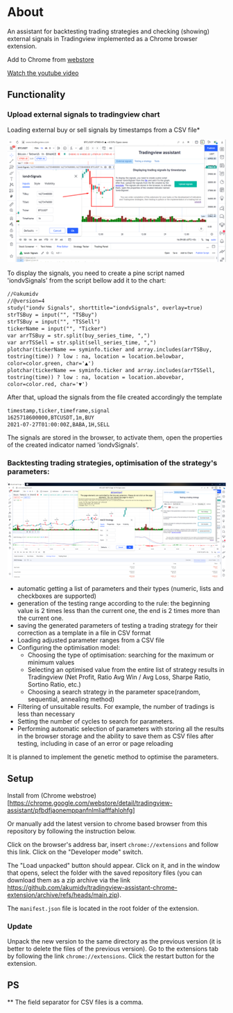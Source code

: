 # About
An assistant for backtesting trading strategies and checking (showing) external signals in Tradingview implemented as a Chrome browser extension.

Add to Chrome from [webstore](https://chrome.google.com/webstore/detail/tradingview-assistant/pfbdfjaonemppanfnlmliafffahlohfg)

[Watch the youtube video](https://youtu.be/xhnlSCIlEkw)



## Functionality

### Upload external signals to tradingview chart

Loading external buy or sell signals by timestamps from a CSV file*

![](docs/Screenshot2.png)

To display the signals, you need to create a pine script named 'iondvSignals' from the script bellow add it to the chart:
```
//©akumidv
//@version=4
study("iondv Signals", shorttitle="iondvSignals", overlay=true)
strTSBuy = input("", "TSBuy")
strTSBuy = input("", "TSSell")
tickerName = input("", "Ticker")
var arrTSBuy = str.split(buy_series_time, ",")
var arrTSSell = str.split(sell_series_time, ",")
plotchar(tickerName == syminfo.ticker and array.includes(arrTSBuy, tostring(time)) ? low : na, location = location.belowbar, color=color.green, char='▲')
plotchar(tickerName == syminfo.ticker and array.includes(arrTSSell, tostring(time)) ? low : na, location = location.abovebar, color=color.red, char='▼')
```

After that, upload the signals from the file created accordingly the template 
```CSV
timestamp,ticker,timeframe,signal
1625718600000,BTCUSDT,1m,BUY
2021-07-27T01:00:00Z,BABA,1H,SELL
```

The signals are stored in the browser, to activate them, open the properties of the created indicator named 'iondvSignals'.

### Backtesting trading strategies, optimisation of the strategy's parameters:

![](docs/Screenshot1.png)

* automatic getting a list of parameters and their types (numeric, lists and checkboxes are supported)
* generation of the testing range according to the rule: the beginning value is 2 times less than the current one, the end is 2 times more than the current one.
* saving the generated parameters of testing a trading strategy for their correction as a template in a file in CSV format
* Loading adjusted parameter ranges from a CSV file
* Configuring the optimisation model:
    * Choosing the type of optimisation: searching for the maximum or minimum values
    * Selecting an optimised value from the entire list of strategy results in Tradingview (Net Profit, Ratio Avg Win / Avg Loss, Sharpe Ratio, Sortino Ratio, etc.)
    * Choosing a search strategy in the parameter space(random, sequential, annealing method)
* Filtering of unsuitable results. For example, the number of tradings is less than necessary
* Setting the number of cycles to search for parameters.
* Performing automatic selection of parameters with storing all the results in the browser storage and the ability to save them as CSV files after testing, including in case of an error or page reloading

It is planned to implement the genetic method to optimise the parameters.


## Setup

Install from (Chrome webstroe)[https://chrome.google.com/webstore/detail/tradingview-assistant/pfbdfjaonemppanfnlmliafffahlohfg]

Or manually add the latest version to chrome based browser from this repository by following the instruction below.

Click on the browser's address bar, insert `chrome://extensions` and follow this link. Click on the "Developer mode" switch.

The "Load unpacked" button should appear. Click on it, and in the window that opens, select the folder with the saved
repository files (you can download them as a zip archive via the
link https://github.com/akumidv/tradingview-assistant-chrome-extension/archive/refs/heads/main.zip).

The `manifest.json` file is located in the root folder of the extension.

### Update
Unpack the new version to the same directory as the previous version (it is better to delete the files of the previous version).
Go to the extensions tab by following the link `chrome://extensions`. Click the restart button for the extension.

## PS
** The field separator for CSV files is a comma.
